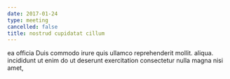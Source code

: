 ```yaml
---
date: 2017-01-24
type: meeting
cancelled: false
title: nostrud cupidatat cillum
---
```

ea officia Duis commodo irure quis ullamco reprehenderit mollit. aliqua. incididunt ut enim do ut deserunt exercitation consectetur nulla magna nisi amet,